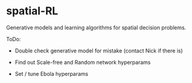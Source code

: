 # spatial-RL
Generative models and learning algorithms for spatial decision problems.

ToDo:

- Double check generative model for mistake (contact Nick if there is)

- Find out Scale-free and Random network hyperparams

- Set / tune Ebola hyperparams 
